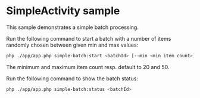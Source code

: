 # SimpleActivity sample

This sample demonstrates a simple batch processing.

Run the following command to start a batch with a number of items randomly chosen between given min and max values:

```bash
php ./app/app.php simple-batch:start <batchId> [--min <min item count>] [--max <max item count>]
```

The minimum and maximum item count resp. default to 20 and 50.

Run the following command to show the batch status:

```bash
php ./app/app.php simple-batch:status <batchId>
```
